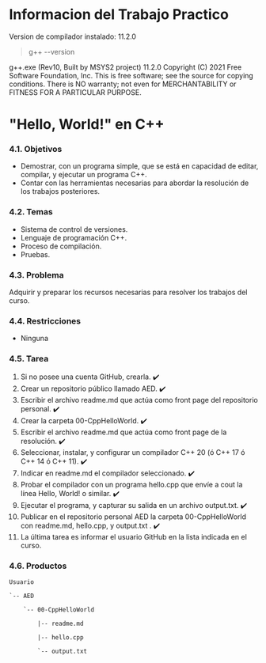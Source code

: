 # Informacion del Trabajo Practico

Version de compilador instalado: 11.2.0

> g++ --version

g++.exe (Rev10, Built by MSYS2 project) 11.2.0
Copyright (C) 2021 Free Software Foundation, Inc.
This is free software; see the source for copying conditions.  There is NO
warranty; not even for MERCHANTABILITY or FITNESS FOR A PARTICULAR PURPOSE.



# "Hello, World!" en C++

### 4.1. Objetivos

* Demostrar, con un programa simple, que se está en capacidad de editar,
compilar, y ejecutar un programa C++.
* Contar con las herramientas necesarias para abordar la resolución de los
trabajos posteriores.

### 4.2. Temas

* Sistema de control de versiones.
* Lenguaje de programación C++.
* Proceso de compilación.
* Pruebas.

### 4.3. Problema

Adquirir y preparar los recursos necesarias para resolver los trabajos del curso.

### 4.4. Restricciones

* Ninguna

### 4.5. Tarea

1. Si no posee una cuenta GitHub, crearla. :heavy_check_mark:
2. Crear un repositorio público llamado AED. :heavy_check_mark:
3. Escribir el archivo readme.md que actúa como front page del repositorio personal. :heavy_check_mark:
4. Crear la carpeta 00-CppHelloWorld. :heavy_check_mark:
5. Escribir el archivo readme.md que actúa como front page de la resolución. :heavy_check_mark:
6. Seleccionar, instalar, y configurar un compilador C++ 20 (ó C++ 17 ó C++ 14 ó C++ 11). :heavy_check_mark:
7. Indicar en readme.md el compilador seleccionado. :heavy_check_mark:
8. Probar el compilador con un programa hello.cpp que envíe a cout la línea Hello, World! o similar. :heavy_check_mark:
9. Ejecutar el programa, y capturar su salida en un archivo output.txt. :heavy_check_mark:
10. Publicar en el repositorio personal AED la carpeta 00-CppHelloWorld con readme.md, hello.cpp, y output.txt . :heavy_check_mark:
11. La última tarea es informar el usuario GitHub en la lista indicada en el curso.

### 4.6. Productos

    Usuario

    `-- AED

        `-- 00-CppHelloWorld

            |-- readme.md

            |-- hello.cpp

            `-- output.txt
